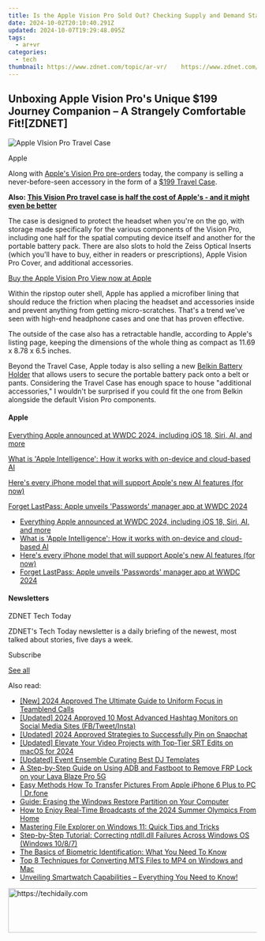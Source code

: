 ```yaml
---
title: Is the Apple Vision Pro Sold Out? Checking Supply and Demand Status Update
date: 2024-10-02T20:10:40.291Z
updated: 2024-10-07T19:29:48.095Z
tags:
  - ar+vr
categories:
  - tech
thumbnail: https://www.zdnet.com/topic/ar-vr/    https://www.zdnet.com/a/img/resize/575585d66a6989c2d8528a027f24dab21453eeb7/2023/06/06/ac40aa36-2b88-4038-a314-f54d12685755/img-8786.jpg?width=170&height=96&fit=crop&auto=webp
---
```


## Unboxing Apple Vision Pro's Unique $199 Journey Companion – A Strangely Comfortable Fit![ZDNET]

![Apple VIsion Pro Travel Case](https://www.zdnet.com/a/img/resize/b07d9a769e671d04883cadfa09baa93ea1fc4cdb/2024/01/19/9d6b9ecf-7934-48a0-a59e-55d05345ecb2/mw2f3.jpg?auto=webp&precrop=1000,562,x0,y196&width=1280)

Apple

Along with [Apple's Vision Pro pre-orders](https://apple.sjv.io/c/159047/435031/7613?&sharedid=zdnet&partnerpropertyid=1980086&u=https%3A%2F%2Fwww.apple.com%2Fapple-vision-pro%2F&subId1=zd-%5F%5FCOM%5FCLICK%5FID%5F%5F-dtp) today, the company is selling a never-before-seen accessory in the form of a [$199 Travel Case](https://apple.sjv.io/c/159047/435031/7613?&sharedid=zdnet&partnerpropertyid=1980086&u=https%3A%2F%2Fwww.apple.com%2Fshop%2Fproduct%2FMW2F3LL%2FA%2Fapple-vision-pro-travel-case&subId1=zd-%5F%5FCOM%5FCLICK%5FID%5F%5F-dtp).

**Also: [This Vision Pro travel case is half the cost of Apple's - and it might even be better](https://www.zdnet.com/article/this-vision-pro-travel-case-is-half-the-cost-of-apples-and-it-might-even-be-better-nice-dot-1/)**

The case is designed to protect the headset when you're on the go, with storage made specifically for the various components of the Vision Pro, including one half for the spatial computing device itself and another for the portable battery pack. There are also slots to hold the Zeiss Optical Inserts (which you'll have to buy, either in readers or prescriptions), Apple Vision Pro Cover, and additional accessories.

[Buy the Apple Vision Pro View now at Apple](https://apple.sjv.io/c/159047/435031/7613?&sharedid=zdnet&partnerpropertyid=1980086&u=https%3A%2F%2Fwww.apple.com%2Fapple-vision-pro%2F&subId1=zd-%5F%5FCOM%5FCLICK%5FID%5F%5F-dtp)

Within the ripstop outer shell, Apple has applied a microfiber lining that should reduce the friction when placing the headset and accessories inside and prevent anything from getting micro-scratches. That's a trend we've seen with high-end headphone cases and one that has proven effective.

The outside of the case also has a retractable handle, according to Apple's listing page, keeping the dimensions of the whole thing as compact as 11.69 x 8.78 x 6.5 inches.

Beyond the Travel Case, Apple today is also selling a new [Belkin Battery Holder](https://apple.sjv.io/c/159047/435031/7613?&sharedid=zdnet&partnerpropertyid=1980086&u=https%3A%2F%2Fwww.apple.com%2Fshop%2Fproduct%2FHRDR2ZM%2FA%2Fbelkin-battery-holder-for-apple-vision-pro&subId1=zd-%5F%5FCOM%5FCLICK%5FID%5F%5F-dtp) that allows users to secure the portable battery pack onto a belt or pants. Considering the Travel Case has enough space to house "additional accessories," I wouldn't be surprised if you could fit the one from Belkin alongside the default Vision Pro components.

#### Apple

[Everything Apple announced at WWDC 2024, including iOS 18, Siri, AI, and more](https://www.zdnet.com/article/every-new-feature-apple-unveiled-for-iphone-ipad-mac-and-more-this-fall-including-ai/ "Everything Apple announced at WWDC 2024, including iOS 18, Siri, AI, and more")

[What is 'Apple Intelligence': How it works with on-device and cloud-based AI](https://www.zdnet.com/article/what-is-apple-intelligence-everything-to-know-about-ai-features-coming-to-iphones-macs-and-ipads/ "What is 'Apple Intelligence': How it works with on-device and cloud-based AI")

[Here's every iPhone model that will support Apple's new AI features (for now)](https://www.zdnet.com/article/ios-18-1-update-every-iphone-model-that-will-support-apples-new-ai-features-for-now/ "Here's every iPhone model that will support Apple's new AI features (for now)")

[Forget LastPass: Apple unveils 'Passwords' manager app at WWDC 2024](https://www.zdnet.com/article/forget-lastpass-apple-unveils-passwords-manager-app-at-wwdc-2024/ "Forget LastPass: Apple unveils 'Passwords' manager app at WWDC 2024")

* [Everything Apple announced at WWDC 2024, including iOS 18, Siri, AI, and more](https://www.zdnet.com/article/every-new-feature-apple-unveiled-for-iphone-ipad-mac-and-more-this-fall-including-ai/ "Everything Apple announced at WWDC 2024, including iOS 18, Siri, AI, and more")
* [What is 'Apple Intelligence': How it works with on-device and cloud-based AI](https://www.zdnet.com/article/what-is-apple-intelligence-everything-to-know-about-ai-features-coming-to-iphones-macs-and-ipads/ "What is 'Apple Intelligence': How it works with on-device and cloud-based AI")
* [Here's every iPhone model that will support Apple's new AI features (for now)](https://www.zdnet.com/article/ios-18-1-update-every-iphone-model-that-will-support-apples-new-ai-features-for-now/ "Here's every iPhone model that will support Apple's new AI features (for now)")
* [Forget LastPass: Apple unveils 'Passwords' manager app at WWDC 2024](https://www.zdnet.com/article/forget-lastpass-apple-unveils-passwords-manager-app-at-wwdc-2024/ "Forget LastPass: Apple unveils 'Passwords' manager app at WWDC 2024")

#### Newsletters

ZDNET Tech Today

ZDNET's Tech Today newsletter is a daily briefing of the newest, most talked about stories, five days a week.

 Subscribe

[See all](https://www.zdnet.com/newsletters/)

<ins class="adsbygoogle"
     style="display:block"
     data-ad-format="autorelaxed"
     data-ad-client="ca-pub-7571918770474297"
     data-ad-slot="1223367746"></ins>

<ins class="adsbygoogle"
     style="display:block"
     data-ad-client="ca-pub-7571918770474297"
     data-ad-slot="8358498916"
     data-ad-format="auto"
     data-full-width-responsive="true"></ins>

<span class="atpl-alsoreadstyle">Also read:</span>
<div><ul>
<li><a href="https://screen-mirroring-recording.techidaily.com/new-2024-approved-the-ultimate-guide-to-uniform-focus-in-teamblend-calls/"><u>[New] 2024 Approved The Ultimate Guide to Uniform Focus in Teamblend Calls</u></a></li>
<li><a href="https://instagram-video-recordings.techidaily.com/updated-2024-approved-10-most-advanced-hashtag-monitors-on-social-media-sites-fbtweetinsta/"><u>[Updated] 2024 Approved 10 Most Advanced Hashtag Monitors on Social Media Sites (FB/Tweet/Insta)</u></a></li>
<li><a href="https://snapchat-videos.techidaily.com/updated-2024-approved-strategies-to-successfully-pin-on-snapchat/"><u>[Updated] 2024 Approved Strategies to Successfully Pin on Snapchat</u></a></li>
<li><a href="https://article-posts.techidaily.com/updated-elevate-your-video-projects-with-top-tier-srt-edits-on-macos-for-2024/"><u>[Updated] Elevate Your Video Projects with Top-Tier SRT Edits on macOS for 2024</u></a></li>
<li><a href="https://youtube-web.techidaily.com/ed-event-ensemble-curating-best-dj-templates/"><u>[Updated] Event Ensemble Curating Best DJ Templates</u></a></li>
<li><a href="https://android-frp.techidaily.com/a-step-by-step-guide-on-using-adb-and-fastboot-to-remove-frp-lock-on-your-lava-blaze-pro-5g-by-drfone-android/"><u>A Step-by-Step Guide on Using ADB and Fastboot to Remove FRP Lock on your Lava Blaze Pro 5G</u></a></li>
<li><a href="https://iphone-transfer.techidaily.com/easy-methods-how-to-transfer-pictures-from-apple-iphone-6-plus-to-pc-drfone-by-drfone-transfer-from-ios/"><u>Easy Methods How To Transfer Pictures From Apple iPhone 6 Plus to PC | Dr.fone</u></a></li>
<li><a href="https://technical-tips.techidaily.com/guide-erasing-the-windows-restore-partition-on-your-computer/"><u>Guide: Erasing the Windows Restore Partition on Your Computer</u></a></li>
<li><a href="https://technical-tips.techidaily.com/how-to-enjoy-real-time-broadcasts-of-the-2024-summer-olympics-from-home/"><u>How to Enjoy Real-Time Broadcasts of the 2024 Summer Olympics From Home</u></a></li>
<li><a href="https://win-howtos.techidaily.com/1723205705320-mastering-file-explorer-on-windows-11-quick-tips-and-tricks/"><u>Mastering File Explorer on Windows 11: Quick Tips and Tricks</u></a></li>
<li><a href="https://technical-tips.techidaily.com/step-by-step-tutorial-correcting-ntdlldll-failures-across-windows-os-windows-1087/"><u>Step-by-Step Tutorial: Correcting ntdll.dll Failures Across Windows OS (Windows 10/8/7)</u></a></li>
<li><a href="https://technical-tips.techidaily.com/the-basics-of-biometric-identification-what-you-need-to-know/"><u>The Basics of Biometric Identification: What You Need To Know</u></a></li>
<li><a href="https://win-online.techidaily.com/top-8-techniques-for-converting-mts-files-to-mp4-on-windows-and-mac/"><u>Top 8 Techniques for Converting MTS Files to MP4 on Windows and Mac</u></a></li>
<li><a href="https://technical-tips.techidaily.com/unveiling-smartwatch-capabilities-everything-you-need-to-know/"><u>Unveiling Smartwatch Capabilities – Everything You Need to Know!</u></a></li>
</ul></div>

<!-- affiliate ads begin -->
<a href="https://ephamedtechinc.pxf.io/c/5597632/2136623/26400" target="_top" id="2136623">
  <img src="//a.impactradius-go.com/display-ad/26400-2136623" border="0" alt="https://techidaily.com" width="728" height="90"/>
</a>
<img height="0" width="0" src="https://ephamedtechinc.pxf.io/i/5597632/2136623/26400" style="position:absolute;visibility:hidden;" border="0" />
<!-- affiliate ads end -->

